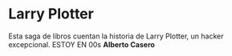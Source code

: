 # Larry Plotter

Esta saga de libros cuentan la historia de Larry Plotter, un hacker excepcional.
ESTOY EN 00s
**Alberto Casero**
